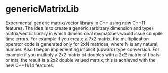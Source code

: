 # genericMatrixLib
Experimental generic matrix/vector library in C++ using new C++11 features. The idea is to create a generic (arbitrary dimension and type) matrix/vector library in which dimensional mismatches would issue compile time errors. For example if you create a 7x2 matrix, the multiplication operator code is generated only for 2xN matrices, where N is any natural number. Also I began implementing implicit (upward) type conversion. For example if you multiply a 2x2 matrix of doubles with a 2x2 matrix of floats or ints, the result is a 2x2 double valued matrix, this is achieved with the new C++11/14 features. 
